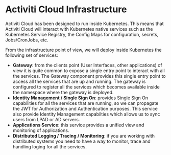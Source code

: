 # Activiti Cloud Infrastructure

Activiti Cloud has been designed to run inside Kubernetes. This means that Activiti Cloud will interact with Kubernetes native services such as 
the Kubernetes Service Registry,  the Config Maps for configuration, secrets, Jobs/CronJobs, etc. 

From the infrastructure point of view, we will deploy inside Kubernetes the following set of services:
* **Gateway**: from the clients point (User Interfaces, other applications) of view it is quite common to expose a single entry point to interact with all the services. The Gateway component provides this single entry point to access all the services that are up and running. The gateway is configured to register all the services which becomes available inside the namespace where the gateway is deployed.
* **Identity Management / Single Sign On**: provides Single Sign On capabilities for all the services that are running, so we can propagate the JWT for Authorization and Authentication purposes. This service also provide Identity Management capabilties which allows us to sync users from LPAD or AD servers. 
* **Applications Service**: this service provides a unified view and monitoring of applications. 
* **Distributed Logging / Tracing / Monitoring**: if you are working with distributed systems you need to have a way to monitor, trace and handling loging for all the services. 



